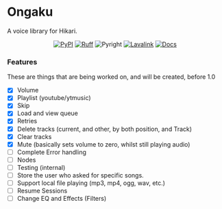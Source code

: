 # Ongaku
A voice library for Hikari.

<div align="center">

[![PyPI](https://img.shields.io/pypi/v/hikari-ongaku)](https://pypi.org/project/hikari-ongaku)
[![Ruff](https://img.shields.io/endpoint?url=https://raw.githubusercontent.com/charliermarsh/ruff/main/assets/badge/v1.json)](https://github.com/charliermarsh/ruff)
![Pyright](https://badgen.net/badge/Pyright/strict/2A6DB2)
[![Lavalink](https://badgen.net/badge/Lavalink/v4.0.0/ff624a)](https://lavalink.dev/)
[![Docs](https://badgen.net/badge/Docs/v0.2.4/ff6b61)](https://ongaku.mplaty.com/)

</div>

### Features
These are things that are being worked on, and will be created, before 1.0

 - [x] Volume
 - [x] Playlist (youtube/ytmusic)
 - [x] Skip
 - [x] Load and view queue
 - [x] Retries
 - [x] Delete tracks (current, and other, by both position, and Track)
 - [x] Clear tracks
 - [x] Mute (basically sets volume to zero, whilst still playing audio)
 - [ ] Complete Error handling
 - [ ] Nodes
 - [ ] Testing (internal)
 - [ ] Store the user who asked for specific songs.
 - [ ] Support local file playing (mp3, mp4, ogg, wav, etc.)
 - [ ] Resume Sessions
 - [ ] Change EQ and Effects (Filters)

